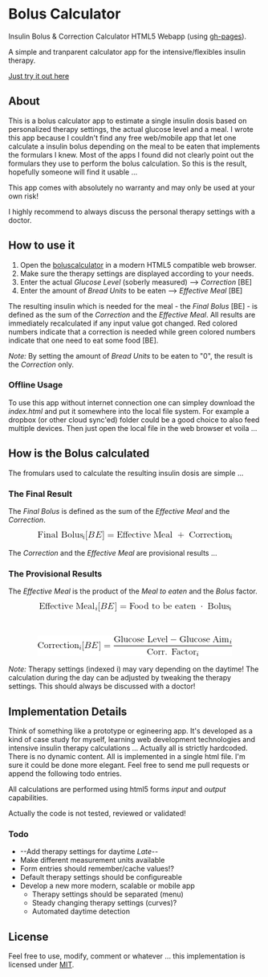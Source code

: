 # Bolus Calculator
Insulin Bolus & Correction Calculator HTML5 Webapp (using [gh-pages](https://pages.github.com/)).

A simple and tranparent calculator app for the intensive/flexibles insulin therapy.

[Just try it out here](http://maxkalb.github.io/boluscalculator/)

## About
This is a bolus calculator app to estimate a single insulin dosis based on personalized therapy settings, the actual glucose level and a meal. I wrote this app because I couldn't find any free web/mobile app that let one calculate a insulin bolus depending on the meal to be eaten that implements the formulars I knew. Most of the apps I found did not clearly point out the formulars they use to perform the bolus calculation. So this is the result, hopefully someone will find it usable ... 

This app comes with absolutely no warranty and may only be used at your own risk!

I highly recommend to always discuss the personal therapy settings with a doctor. 

## How to use it
1. Open the [boluscalculator](http://maxkalb.github.io/boluscalculator/) in a modern HTML5 compatible web browser.
2. Make sure the therapy settings are displayed according to your needs.
3. Enter the actual _Glucose Level_ (soberly measured) --> _Correction_ [BE]
4. Enter the amount of _Bread Units_ to be eaten --> _Effective Meal_ [BE]

The resulting insulin which is needed for the meal - the _Final Bolus_ [BE] - is defined as the sum of the _Correction_ and the _Effective Meal_. All results are immediately recalculated if any input value got changed. Red colored numbers indicate that a correction is needed while green colored numbers indicate that one need to eat some food [BE].

_Note:_ By setting the amount of _Bread Units_ to be eaten to "0", the result is the _Correction_ only.

### Offline Usage
To use this app without internet connection one can simpley download the _index.html_ and put it somewhere into the local file system. For example a dropbox (or other cloud sync'ed) folder could be a good choice to also feed multiple devices. Then just open the local file in the web browser et voila ...

## How is the Bolus calculated
The fromulars used to calculate the resulting insulin dosis are simple ...

### The Final Result
The _Final Bolus_ is defined as the sum of the _Effective Meal_ and the _Correction_.

<p align="center"><a href="" target="_blank"><img src="images/finalbolus.gif"/></a></p>

The _Correction_ and the _Effective Meal_ are provisional results ...

### The Provisional Results
The _Effective Meal_ is the product of the _Meal to eaten_ and the _Bolus_ factor.
<p align="center"><a href="" target="_blank"><img src="images/effmeal.gif"/></a></p><br>
<p align="center"><a href="" target="_blank"><img src="images/correction.gif"/></a></p>

_Note:_ Therapy settings (indexed i) may vary depending on the daytime! The calculation during the day can be adjusted by tweaking the therapy settings. This should always be discussed with a doctor!

## Implementation Details
Think of something like a prototype or egineering app. It's developed as a kind of case study for myself, learning web development technologies and intensive insulin therapy calculations ... Actually all is strictly hardcoded. There is no dynamic content. All is implemented in a single html file. I'm sure it could be done more elegant. Feel free to send me pull requests or append the following todo entries. 

All calculations are performed using html5 forms _input_ and _output_ capabilities.

Actually the code is not tested, reviewed or validated!

### Todo
- --Add therapy settings for daytime _Late_--
- Make different measurement units available
- Form entries should remember/cache values!?
- Default therapy settings should be configureable
- Develop a new more modern, scalable or mobile app
    - Therapy settings should be separated (menu)
    - Steady changing therapy settings (curves)?
    - Automated daytime detection

## License
Feel free to use, modify, comment or whatever ... this implementation is licensed under [MIT](https://github.com/maxkalb/boluscalculator/blob/master/LICENSE).
